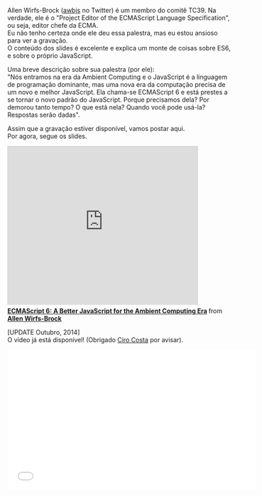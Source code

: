 <!--
layout: post
title: ECMAScript 6 - Um melhor JavaScript para a Ambient Computing Era
date: 2014-05-27T06:18:47.847Z
comments: true
published: true
keywords: JavaScript, ES6, talks
description: talk about es6
categories: talks, videos
authorName: Jaydson Gomes
authorLink: http://twitter.com/jaydson
authorDescription: JavaScript enthusiast - FrontEnd Engineer at Terra Networks - BrazilJS and RSJS curator
authorPicture: https://pbs.twimg.com/profile_images/453720347620032512/UM2nE21c_400x400.jpeg
-->
<!--more-->
Allen Wirfs-Brock ([awbjs](https://twitter.com/awbjs) no Twitter) é um membro do comitê TC39. Na verdade, ele é o "Project Editor of the ECMAScript Language Specification", ou seja, editor chefe da ECMA.  
Eu não tenho certeza onde ele deu essa palestra, mas eu estou ansioso para ver a gravação.  
O conteúdo dos slides é excelente e explica um monte de coisas sobre ES6, e sobre o próprio JavaScript.  

Uma breve descrição sobre sua palestra (por ele):  
"Nós entramos na era da Ambient Computing e o JavaScript é a linguagem de programação dominante, mas uma nova era da computação precisa de um novo e melhor JavaScript. Ela chama-se ECMAScript 6 e está prestes a se tornar o novo padrão do JavaScript. Porque precisamos dela? Por demorou tanto tempo? O que está nela? Quando você pode usá-la? Respostas serão dadas".  

Assim que a gravação estiver disponível, vamos postar aqui.  
Por agora, segue os slides.  

<iframe src="http://www.slideshare.net/slideshow/embed_code/34230355" width="427" height="356" frameborder="0" marginwidth="0" marginheight="0" scrolling="no" style="border:1px solid #CCC; border-width:1px 1px 0; margin-bottom:5px; max-width: 100%;" allowfullscreen> </iframe> <div style="margin-bottom:5px"> <strong> <a href="https://www.slideshare.net/allenwb/wdc14-allebwb" title="ECMAScript 6: A Better JavaScript for the Ambient Computing Era" target="_blank">ECMAScript 6: A Better JavaScript for the Ambient Computing Era</a> </strong> from <strong><a href="http://www.slideshare.net/allenwb" target="_blank">Allen Wirfs-Brock</a></strong> </div>  

[UPDATE Outubro, 2014]  
O vídeo já está disponível! (Obrigado [Ciro Costa](https://github.com/cirocosta) por avisar).  
<iframe width="560" height="315" src="//www.youtube.com/embed/ZGY8Cktn6W4" frameborder="0" allowfullscreen></iframe>
